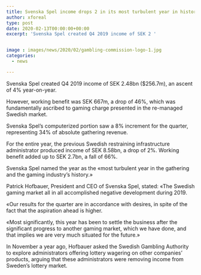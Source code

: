 ```yaml
---
title: Svenska Spel income drops 2 in its most turbulent year in history
author: xforeal 
type: post
date: 2020-02-13T00:00:00+00:00
excerpt: 'Svenska Spel created Q4 2019 income of SEK 2 '


image : images/news/2020/02/gambling-commission-logo-1.jpg
categories:
  - news

---
```

Svenska Spel created Q4 2019 income of SEK 2.48bn ($256.7m), an ascent of 4&percnt; year-on-year.

However, working benefit was SEK 667m, a drop of 46&percnt;, which was fundamentally ascribed to gaming charge presented in the re-managed Swedish market.

Svenska Spel&rsquo;s computerized portion saw a 8&percnt; increment for the quarter, representing 34&percnt; of absolute gathering revenue.

For the entire year, the previous Swedish restraining infrastructure administrator produced income of SEK 8.58bn, a drop of 2&percnt;. Working benefit added up to SEK 2.7bn, a fall of 66&percnt;.

Svenska Spel named the year as the &#171;most turbulent year in the gathering and the gaming industry&rsquo;s history.&#187;

Patrick Hofbauer, President and CEO of Svenska Spel, stated: &#171;The Swedish gaming market all in all accomplished negative development during 2019.

&#171;Our results for the quarter are in accordance with desires, in spite of the fact that the aspiration ahead is higher.&nbsp;

&#171;Most significantly, this year has been to settle the business after the significant progress to another gaming market, which we have done, and that implies we are very much situated for the future.&#187;

In November a year ago, Hofbauer asked the Swedish Gambling Authority to explore administrators offering lottery wagering on other companies&rsquo; products,&nbsp;arguing that these administrators were removing income from Sweden&rsquo;s lottery market.